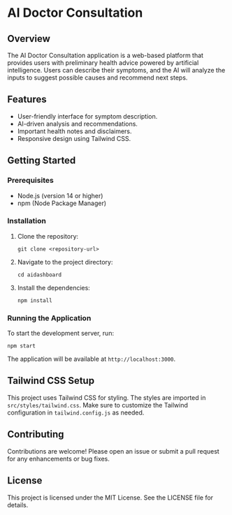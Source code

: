 # AI Doctor Consultation

## Overview
The AI Doctor Consultation application is a web-based platform that provides users with preliminary health advice powered by artificial intelligence. Users can describe their symptoms, and the AI will analyze the inputs to suggest possible causes and recommend next steps.

## Features
- User-friendly interface for symptom description.
- AI-driven analysis and recommendations.
- Important health notes and disclaimers.
- Responsive design using Tailwind CSS.

## Getting Started

### Prerequisites
- Node.js (version 14 or higher)
- npm (Node Package Manager)

### Installation
1. Clone the repository:
   ```
   git clone <repository-url>
   ```
2. Navigate to the project directory:
   ```
   cd aidashboard
   ```
3. Install the dependencies:
   ```
   npm install
   ```

### Running the Application
To start the development server, run:
```
npm start
```
The application will be available at `http://localhost:3000`.

## Tailwind CSS Setup
This project uses Tailwind CSS for styling. The styles are imported in `src/styles/tailwind.css`. Make sure to customize the Tailwind configuration in `tailwind.config.js` as needed.

## Contributing
Contributions are welcome! Please open an issue or submit a pull request for any enhancements or bug fixes.

## License
This project is licensed under the MIT License. See the LICENSE file for details.